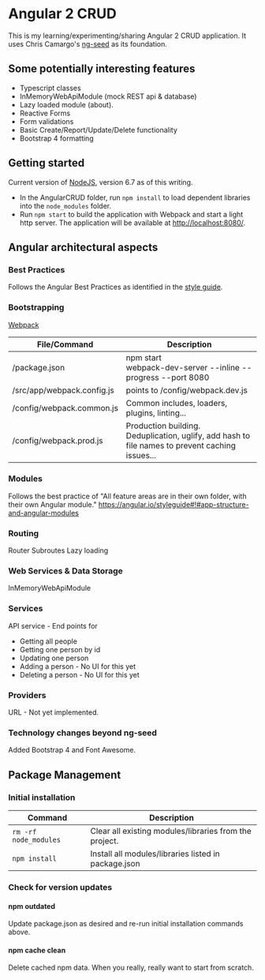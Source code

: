 # Angular 2 CRUD

This is my learning/experimenting/sharing Angular 2 CRUD application. It uses Chris Camargo's [ng-seed](https://github.com/camargo/ng-seed) as its foundation.

## Some potentially interesting features
* Typescript classes
* InMemoryWebApiModule (mock REST api & database)
* Lazy loaded module (about).
* Reactive Forms
* Form validations
* Basic Create/Report/Update/Delete functionality
* Bootstrap 4 formatting

## Getting started
Current version of [NodeJS](https://nodejs.org/), version 6.7 as of this writing.
* In the AngularCRUD folder, run `npm install` to load dependent libraries into the `node_modules` folder.
* Run `npm start` to build the application with Webpack and start a light http server. The application will be available at [http://localhost:8080/](http://localhost:8080/).

## Angular architectural aspects

### Best Practices
Follows the Angular Best Practices as identified in the [style guide](https://angular.io/styleguide).

### Bootstrapping
[Webpack](http://webpack.github.io/docs/what-is-webpack.html)

|File/Command | Description|
--------------|-----------
/package.json | npm start<br>webpack-dev-server --inline --progress --port 8080
 /src/app/webpack.config.js | points to /config/webpack.dev.js
 /config/webpack.common.js | Common includes, loaders, plugins, linting...
 /config/webpack.prod.js | Production building. Deduplication, uglify, add hash to file names to prevent caching issues...


### Modules
Follows the best practice of "All feature areas are in their own folder, with their own Angular module."
https://angular.io/styleguide#!#app-structure-and-angular-modules

### Routing
Router
Subroutes
Lazy loading

### Web Services & Data Storage
InMemoryWebApiModule

### Services
API service - End points for
* Getting all people
* Getting one person by id
* Updating one person
* Adding a person - No UI for this yet
* Deleting a person - No UI for this yet

### Providers
URL - Not yet implemented.

### Technology changes beyond ng-seed
Added Bootstrap 4 and Font Awesome.

## Package Management
### Initial installation
|Command|Description|
---|---
`rm -rf node_modules` | Clear all existing modules/libraries from the project.
`npm install` | Install all modules/libraries listed in package.json

### Check for version updates
#### npm outdated
Update package.json as desired and re-run initial installation commands above.
#### npm cache clean
Delete cached npm data. When you really, really want to start from scratch.
